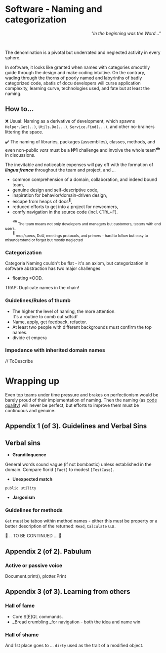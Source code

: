 # Software - Naming and categorization

<p dir="rtl"><i>"...In the beginning was the Word"</div></i></p><br/>

The denomination is a pivotal but underrated and neglected activity in every sphere. 

In software, it looks like granted when names with categories smoothly guide through the design and make coding intuitive. On the contrary, wading through the thorns of poorly named and labyrinths of badly categorized code, abatis of docu developers will curse application complexity, learning curve, technologies used, and fate but at least the naming.

## How to...

:x: Usual: Naming as a derivative of development, which spawns `Helper.Get(..)`, `Utils.Do(...)`, `Service.Find(...)`, and other no-brainers littering the space.

✔️ The naming of libraries, packages (assemblies), classes, methods, and even non-public _vars_ must be a **№1** challenge and involve the whole team<sup>:family:</sup> in discussions. 

The inevitable and noticeable expenses will pay off with the formation of ***lingua franca*** throughout the team and project, and ...
  
+ common comprehension of a domain, collaboration, and indeed bound team,
+ genuine design and self-descriptive code,
+ inspiration for behavior/domain-driven design,
+ escape from heaps of docs<sup>📒</sup>,
+ reduced efforts to get into a project for newcomers,
+ comfy navigation in the source code (incl. <kbd>CTRL+F</kbd>).

&nbsp;&nbsp;&nbsp;&nbsp;&nbsp;&nbsp;<sup>:family:</sup><sub> The team means not only developers and managers but customers, testers with end users.</sub>\
&nbsp;&nbsp;&nbsp;&nbsp;&nbsp;&nbsp;<sup>📒</sup><sub> reqs/specs, DoU, meetings protocols, and primers - hard to follow but easy to misunderstand or forget but mostly neglected</sub>

### Categorization

Categoria
Naming couldn't be flat - it's an axiom, but categorization in software abstraction has two major challenges

* floating
*OOD.

TRAP: Duplicate names in the chain!


### Guidelines/Rules of thumb

* The higher the level of naming, the more attention.\
It's a routine to comb out    sdfsdf
* Name, apply, get feedback, refactor.
* At least two people with different backgrounds must confirm the top names.
* divide et empera

### Impedance with inherited domain names

// ToDescribe

# Wrapping up

Even top teams under time pressure and brakes on perfectionism would be barely proud of their implementation of naming. Then the naming (as [code quality](../../QA/README+/code-quality.md)) will never be perfect, but efforts to improve them must be continuous and genuine.

## Appendix 1 (of 3). Guidelines and Verbal Sins 

## Verbal sins

- **Grandiloquence** 

General words sound vague (if not bombastic) unless established in the domain. Compare florid `[Fact]` to modest `[TestCase]`. 

- **Unexpected match** 

`public utility`

- **Jargonism**

### Guidelines for methods

`Get` must be taboo within method names - either this must be property or a better description of the returned: `Read`, `Calculate` u.a.

🚧 .. TO BE CONTINUED ... 🚧

## Appendix 2 (of 2). Pabulum

### Active or passive voice

Document.print(), plotter.Print

## Appendix 3 (of 3). Learning from others

### Hall of fame

+ Core S[E]QL commands.
+ _Bread crumbling _for navigation - both the idea and name win

### Hall of shame

And 1st place goes to ... `dirty` used as the trait of a modified object.
